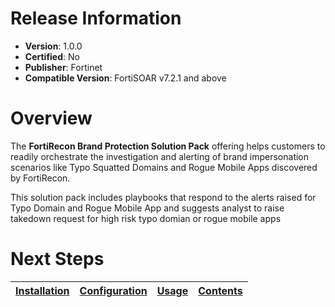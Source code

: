 # Release Information

* **Version**:  1.0.0
* **Certified**: No
* **Publisher**: Fortinet
* **Compatible Version**: FortiSOAR v7.2.1 and above

# Overview

The **FortiRecon Brand Protection Solution Pack** offering helps customers to readily orchestrate the investigation and alerting of brand impersonation scenarios like Typo Squatted Domains and Rogue Mobile Apps discovered by FortiRecon.

This solution pack includes playbooks that respond to the alerts raised for Typo Domain and Rogue Mobile App and suggests analyst to raise takedown request for high risk typo domian or rogue mobile apps

# Next Steps

| [Installation](./docs/setup.md#installation) | [Configuration](./docs/setup.md#configuration) | [Usage](./docs/usage.md) | [Contents](./docs/contents.md) |
|--------------------------------------------|----------------------------------------------|------------------------|------------------------------|